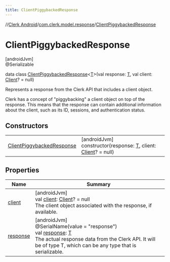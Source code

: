 ```yaml
---
title: ClientPiggybackedResponse
---
```

//[Clerk Android](../../../index.html)/[com.clerk.model.response](../index.html)/[ClientPiggybackedResponse](index.html)



# ClientPiggybackedResponse



[androidJvm]\
@Serializable



data class [ClientPiggybackedResponse](index.html)&lt;[T](index.html)&gt;(val response: [T](index.html), val client: [Client](../../com.clerk.model.client/-client/index.html)? = null)

Represents a response from the Clerk API that includes a client object.



Clerk has a concept of &quot;piggybacking&quot; a client object on top of the response. This means that the response can contain additional information about the client, such as its ID, sessions, and authentication status.



## Constructors


| | |
|---|---|
| [ClientPiggybackedResponse](-client-piggybacked-response.html) | [androidJvm]<br>constructor(response: [T](index.html), client: [Client](../../com.clerk.model.client/-client/index.html)? = null) |


## Properties


| Name | Summary |
|---|---|
| [client](client.html) | [androidJvm]<br>val [client](client.html): [Client](../../com.clerk.model.client/-client/index.html)? = null<br>The client object associated with the response, if available. |
| [response](response.html) | [androidJvm]<br>@SerialName(value = &quot;response&quot;)<br>val [response](response.html): [T](index.html)<br>The actual response data from the Clerk API. It will be of type T, which can be any type that is serializable. |

